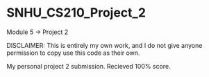 # SNHU_CS210_Project_2
Module 5 -> Project 2

DISCLAIMER: This is entirely my own work, and I do not give anyone permission to copy use this code as their own.

My personal project 2 submission.
Recieved 100% score.
